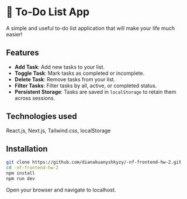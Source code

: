 # 📝 To-Do List App
A simple and useful to-do list application that will make your life much easier! 

## Features
- **Add Task**: Add new tasks to your list.
- **Toggle Task**: Mark tasks as completed or incomplete.
- **Delete Task**: Remove tasks from your list.
- **Filter Tasks**: Filter tasks by all, active, or completed status.
- **Persistent Storage**: Tasks are saved in `localStorage` to retain them across sessions.

## Technologies used
React.js, Next.js, Tailwind.css, localStorage

## Installation
```sh
git clone https://github.com/dianakuanyshkyzy/-nf-frontend-hw-2.git
cd -nf-frontend-hw-2
npm install 
npm run dev 
```
Open your browser and navigate to localhost. 
